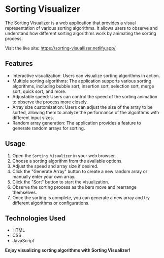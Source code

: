 # Sorting Visualizer
The Sorting Visualizer is a web application that provides a visual representation of various sorting algorithms. It allows users to observe and understand how different sorting algorithms work by animating the sorting process.

Visit the live site: https://sorting-visuallizer.netlify.app/

## Features
- Interactive visualization: Users can visualize sorting algorithms in action.
- Multiple sorting algorithms: The application supports various sorting algorithms, including bubble sort, insertion sort, selection sort, merge sort, quick sort, and more.
- Adjustable speed: Users can control the speed of the sorting animation to observe the process more closely.
- Array size customization: Users can adjust the size of the array to be sorted, allowing them to analyze the performance of the algorithms with different input sizes.
- Random array generation: The application provides a feature to generate random arrays for sorting.

## Usage
1. Open the `Sorting Visualizer` in your web browser.
2. Choose a sorting algorithm from the available options.
3. Adjust the speed and array size if desired.
4. Click the "Generate Array" button to create a new random array or manually enter your own array.
5. Click the "Sort" button to start the visualization.
6. Observe the sorting process as the bars move and rearrange themselves.
7. Once the sorting is complete, you can generate a new array and try different algorithms or configurations.

## Technologies Used
- HTML
- CSS
- JavaScript

**Enjoy visualizing sorting algorithms with Sorting Visualizer!**
